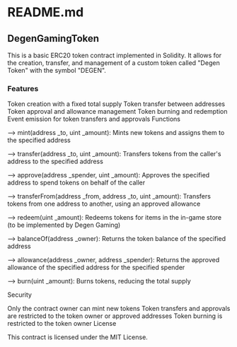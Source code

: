 # README.md

## DegenGamingToken
This is a basic ERC20 token contract implemented in Solidity. It allows for the creation, transfer, and management of a custom token called "Degen Token" with the symbol "DEGEN".

### Features

Token creation with a fixed total supply
Token transfer between addresses
Token approval and allowance management
Token burning and redemption
Event emission for token transfers and approvals
Functions

--> mint(address _to, uint _amount): Mints new tokens and assigns them to the specified address


--> transfer(address _to, uint _amount): Transfers tokens from the caller's address to the specified address


--> approve(address _spender, uint _amount): Approves the specified address to spend tokens on behalf of the caller


--> transferFrom(address _from, address _to, uint _amount): Transfers tokens from one address to another, using an approved allowance


--> redeem(uint _amount): Redeems tokens for items in the in-game store (to be implemented by Degen Gaming)


--> balanceOf(address _owner): Returns the token balance of the specified address


--> allowance(address _owner, address _spender): Returns the approved allowance of the specified address for the specified spender


--> burn(uint _amount): Burns tokens, reducing the total supply


Security

Only the contract owner can mint new tokens
Token transfers and approvals are restricted to the token owner or approved addresses
Token burning is restricted to the token owner
License

This contract is licensed under the MIT License.
